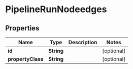 

# PipelineRunNodeedges


## Properties

| Name | Type | Description | Notes |
|------------ | ------------- | ------------- | -------------|
|**id** | **String** |  |  [optional] |
|**propertyClass** | **String** |  |  [optional] |




